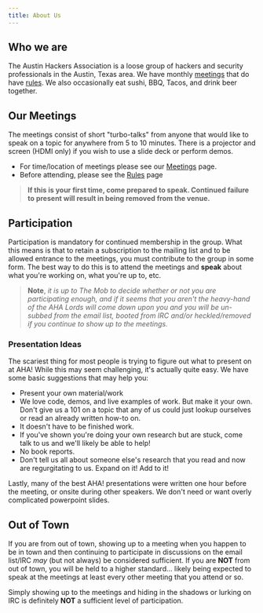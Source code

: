 ```yaml
---
title: About Us
---
```


## Who we are
The Austin Hackers Association is a loose group of hackers and
security professionals in the Austin, Texas area. We have monthly [meetings](meetings}) that do have [rules](rules). We also occasionally eat sushi, BBQ, Tacos, and drink beer together.

## Our Meetings
The meetings consist of short "turbo-talks" from anyone that would like
to speak on a topic for anywhere from 5 to 10 minutes. There is a projector
and screen (HDMI only) if you wish to use a slide deck or perform demos.

* For time/location of meetings please see our [Meetings](meetings)
page.
* Before attending, please see the [Rules](rules) page

> **If this is your first time, come prepared to speak. Continued failure to present
will result in being removed from the venue.**

## Participation
Participation is mandatory for continued membership in the group. What
this means is that to retain a subscription to the mailing list and
to be allowed entrance to the meetings, you must contribute to the group
in some form. The best way to do this is to attend the meetings and **speak**
about what you're working on, what you're up to, etc.

> **Note**, *it is up to The Mob to decide whether or not you are
participating enough, and if it seems that you aren't the heavy-hand of
the AHA Lords will come down upon you and you will be un-subbed from the
email list, booted from IRC and/or heckled/removed if you continue to
show up to the meetings.*

### Presentation Ideas
The scariest thing for most people is trying to figure out what to
present on at AHA! While this may seem challenging, it's actually quite
easy. We have some basic suggestions that may help you:

* Present your own material/work
* We love code, demos, and live examples of work. But make it your own.
   Don't give us a 101 on a topic that any of us could just lookup
ourselves or read an already written how-to on.
* It doesn't have to be finished work.
* If you've shown you're doing your own research but are stuck, come
   talk to us and we'll likely be able to help!
* No book reports.
* Don't tell us all about someone else's research that you read and now
   are regurgitating to us. Expand on it! Add to it!

Lastly, many of the best AHA! presentations were written one hour before
the meeting, or onsite during other speakers. We don't need or want overly
complicated powerpoint slides.

## Out of Town
If you are from out of town, showing up to a meeting when you happen
to be in town and then continuing to participate in discussions on the
email list/IRC *may* (but not always) be considered sufficient. If you are
**NOT** from out of town, you will be held to a higher standard... likely being
expected to speak at the meetings at least every other meeting that you attend
or so.

Simply showing up to the meetings and hiding in the shadows or lurking
on IRC is definitely **NOT** a sufficient level of participation.
